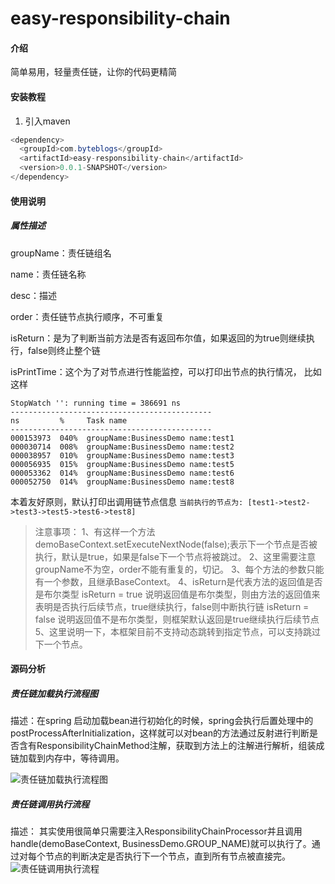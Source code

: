 # easy-responsibility-chain

#### 介绍
简单易用，轻量责任链，让你的代码更精简

#### 安装教程

1. 引入maven
```java
<dependency>
  <groupId>com.byteblogs</groupId>
  <artifactId>easy-responsibility-chain</artifactId>
  <version>0.0.1-SNAPSHOT</version>
</dependency>
```

#### 使用说明

##### 属性描述
groupName：责任链组名

name：责任链名称

desc：描述

order：责任链节点执行顺序，不可重复

isReturn：是为了判断当前方法是否有返回布尔值，如果返回的为true则继续执行，false则终止整个链

isPrintTime：这个为了对节点进行性能监控，可以打印出节点的执行情况， 比如这样
```
StopWatch '': running time = 386691 ns
---------------------------------------------
ns         %     Task name
---------------------------------------------
000153973  040%  groupName:BusinessDemo name:test1
000030714  008%  groupName:BusinessDemo name:test2
000038957  010%  groupName:BusinessDemo name:test3
000056935  015%  groupName:BusinessDemo name:test5
000053362  014%  groupName:BusinessDemo name:test6
000052750  014%  groupName:BusinessDemo name:test8
```

本着友好原则，默认打印出调用链节点信息
```当前执行的节点为: [test1->test2->test3->test5->test6->test8]```

> 注意事项：
1、有这样一个方法demoBaseContext.setExecuteNextNode(false);表示下一个节点是否被执行，默认是true，如果是false下一个节点将被跳过。
2、这里需要注意groupName不为空，order不能有重复的，切记。
3、每个方法的参数只能有一个参数，且继承BaseContext。
4、isReturn是代表方法的返回值是否是布尔类型 
      isReturn = true 说明返回值是布尔类型，则由方法的返回值来表明是否执行后续节点，true继续执行，false则中断执行链
      isReturn =  false 说明返回值不是布尔类型，则框架默认返回是true继续执行后续节点
5、这里说明一下，本框架目前不支持动态跳转到指定节点，可以支持跳过下一个节点。

#### 源码分析
##### 责任链加载执行流程图
描述：在spring 启动加载bean进行初始化的时候，spring会执行后置处理中的postProcessAfterInitialization，这样就可以对bean的方法通过反射进行判断是否含有ResponsibilityChainMethod注解，获取到方法上的注解进行解析，组装成链加载到内存中，等待调用。

![责任链加载执行流程图](http://assets.processon.com/chart_image/60015a3b7d9c080e58d6c7db.png)

##### 责任链调用执行流程
描述： 其实使用很简单只需要注入ResponsibilityChainProcessor并且调用handle(demoBaseContext, BusinessDemo.GROUP_NAME)就可以执行了。通过对每个节点的判断决定是否执行下一个节点，直到所有节点被直接完。
![责任链调用执行流程](http://assets.processon.com/chart_image/6001600107912914e75e7a2d.png)
